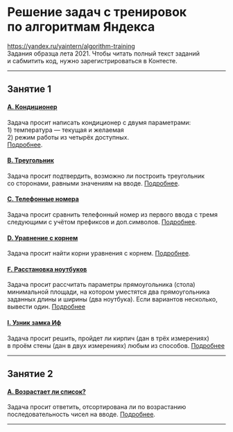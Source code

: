 # Решение задач с тренировок по алгоритмам Яндекса
https://yandex.ru/yaintern/algorithm-training  
Задания образца лета 2021. Чтобы читать полный текст заданий и сабмитить код, нужно зарегистрироваться в Контесте.

---

## Занятие 1
#### [A. Кондиционер](/01a.py)
Задача просит написать кондиционер с двумя параметрами:  
1) температура — текущая и желаемая  
2) режим работы из четырёх доступных.  
[Подробнее](https://contest.yandex.ru/contest/27393/problems/A/).


#### [B. Треугольник](/01b.py)
Задача просит подтвердить, возможно ли построить треугольник со сторонами, равными значениям на вводе. [Подробнее](https://contest.yandex.ru/contest/27393/problems/B/). 


#### [C. Телефонные номера](/01c.py)
Задача просит сравнить телефонный номер из первого ввода с тремя следующими с учётом префиксов и доп.символов. [Подробнее](https://contest.yandex.ru/contest/27393/problems/C/).


#### [D. Уравнение с корнем](/01d.py)
Задача просит найти корни уравнения с корнем. [Подробнее](https://contest.yandex.ru/contest/27393/problems/D/).


<!-- #### [E. Скорая помощь](/01e.py)
Бригада скорой помощи выехала по вызову в один из отделенных районов. К сожалению, когда диспетчер получил вызов, он успел записать только адрес дома и номер квартиры <img src="https://render.githubusercontent.com/render/math?math=K_1">, а затем связь прервалась. Однако он вспомнил, что по этому же адресу дома некоторое время назад скорая помощь выезжала в квартиру <img src="https://render.githubusercontent.com/render/math?math=K_2">, которая расположена в подъезде <img src="https://render.githubusercontent.com/render/math?math=P_2"> на этаже <img src="https://render.githubusercontent.com/render/math?math=N_2">. Известно, что в доме <img src="https://render.githubusercontent.com/render/math?math=M"> этажей и количество квартир на каждой лестничной площадке одинаково. Нужно вычислить номер подъезда <img src="https://render.githubusercontent.com/render/math?math=P_1"> и номер этажа <img src="https://render.githubusercontent.com/render/math?math=N_1"> квартиры <img src="https://render.githubusercontent.com/render/math?math=K_1">. [Подробнее](https://contest.yandex.ru/contest/27393/problems/E/). -->


#### [F. Расстановка ноутбуков](/01f.py)
Задача просит рассчитать параметры прямоугольника (стола) минимальной площади, на котором уместятся два прямоугольника заданных длины и ширины (два ноутбука). Если  вариантов несколько, вывести один. [Подробнее](https://contest.yandex.ru/contest/27393/problems/F/)


<!-- #### [G. Детали](/01g.py)
. [Подробнее](https://contest.yandex.ru/contest/27393/problems/G/) -->


<!-- #### [H. Метро](/01h.py)
. [Подробнее](https://contest.yandex.ru/contest/27393/problems/H/) -->


#### [I. Узник замка Иф](/01i.py)
Задача просит решить, пройдет ли кирпич (дан в трёх измерениях) в проём стены (дан в двух измерениях) любым из способов. [Подробнее](https://contest.yandex.ru/contest/27393/problems/I/)


<!-- #### [J. Система линейных уравнений - 2](/01j.py)
Задача просит решить СЛАУ из двух уравнений, либо установить, что решений нет. [Подробнее](https://contest.yandex.ru/contest/27393/problems/J/). -->

---

## Занятие 2
#### [A. Возрастает ли список?](/02a.py)
Задача просит ответить, отсортирована ли по возрастанию последовательность чисел на вводе. [Подробнее](https://contest.yandex.ru/contest/27472/problems/A/).


---
